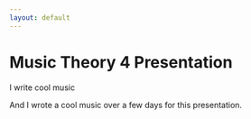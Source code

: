 ```yaml
---
layout: default
---
```


# Music Theory 4 Presentation

I write cool music

And I wrote a cool music over a few days for this presentation.

<object data="https://github.com/zanesb/zanesb.github.io/blob/master/score.pdf" type="application/pdf">
  <embed src="https://github.com/zanesb/zanesb.github.io/blob/master/score.pdf" type="application/pdf" />
</object>
